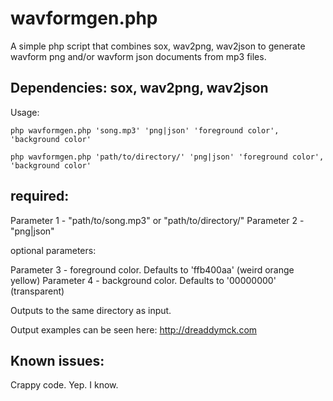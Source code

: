 # wavformgen.php
A simple php script that combines sox, wav2png, wav2json to generate wavform png and/or wavform json documents from mp3 files.

Dependencies:  sox, wav2png, wav2json
-------------------------------------
Usage: 
	
	php wavformgen.php 'song.mp3' 'png|json' 'foreground color', 'background color'
	
	php wavformgen.php 'path/to/directory/' 'png|json' 'foreground color', 'background color'	

	
required:
------------
Parameter 1 - "path/to/song.mp3" or "path/to/directory/" 
Parameter 2 - "png|json"	
	
optional parameters:

Parameter 3 - foreground color. Defaults to 'ffb400aa' (weird orange yellow)
Parameter 4 - background color. Defaults to '00000000' (transparent)	

Outputs to the same directory as input.

Output examples can be seen here: http://dreaddymck.com

Known issues:
-------------
Crappy code. Yep. I know.
